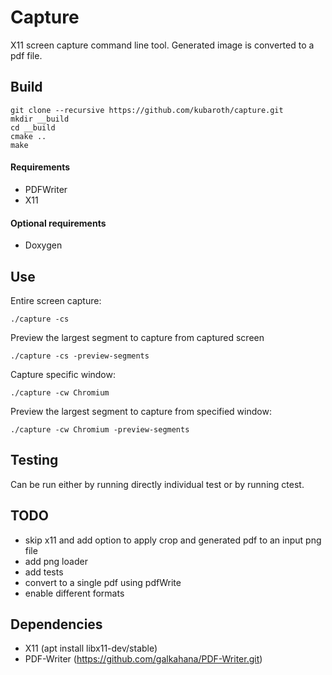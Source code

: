 # Capture
X11 screen capture command line tool. 
Generated image is converted to a pdf file.

## Build

```
git clone --recursive https://github.com/kubaroth/capture.git
mkdir __build
cd __build
cmake ..
make
```
#### Requirements
- PDFWriter
- X11

#### Optional requirements
- Doxygen
## Use
Entire screen capture:
```
./capture -cs
```
Preview the largest segment to capture from captured screen
```
./capture -cs -preview-segments
```
Capture specific window:
```
./capture -cw Chromium
```

Preview the largest segment to capture from specified window:
```
./capture -cw Chromium -preview-segments
```

## Testing
Can be run either by running directly individual test or by running ctest.

## TODO
- skip x11 and add option to apply crop and generated pdf to an input png file
- add png loader
- add tests
- convert to a single pdf using pdfWrite
- enable different formats

## Dependencies
- X11  (apt install libx11-dev/stable)
- PDF-Writer (https://github.com/galkahana/PDF-Writer.git)

